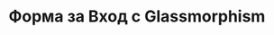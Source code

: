 ---
url: glassmorphism_login_form
title: Форма за Вход с Glassmorphism
description: Примерна форма за вход, използваща стил glassmorphism с ярък фон
image:
    alt: Форма за вход в стил glassmorphism
---